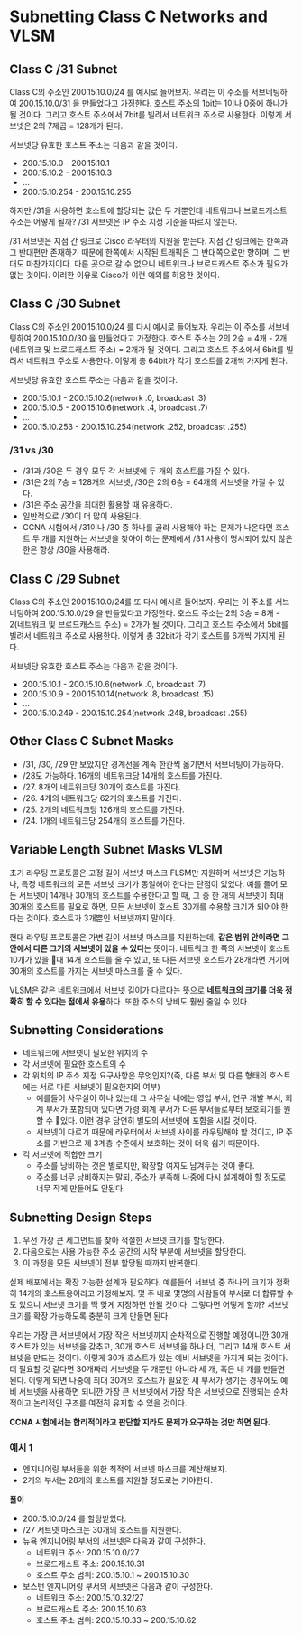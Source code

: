 # Subnetting Class C Networks and VLSM
## Class C /31 Subnet

Class C의 주소인 200.15.10.0/24 를 예시로 들어보자. 우리는 이 주소를 서브네팅하여 200.15.10.0/31 을 만들었다고 가정한다. 호스트 주소의 1bit는 1이나 0중에 하나가 될 것이다. 그리고 호스트 주소에서 7bit를 빌려서 네트워크 주소로 사용한다. 이렇게 서브넷은 2의 7제곱 = 128개가 된다.

서브넷당 유효한 호스트 주소는 다음과 같을 것이다.

- 200.15.10.0 - 200.15.10.1
- 200.15.10.2 - 200.15.10.3
- ...
- 200.15.10.254 - 200.15.10.255

하지만 /31을 사용하면 호스트에 할당되는 값은 두 개뿐인데 네트워크나 브로드캐스트 주소는 어떻게 될까? /31 서브넷은 IP 주소 지정 기준을 따르지 않는다. 

/31 서브넷은 지점 간 링크로 Cisco 라우터의 지원을 받는다. 지점 간 링크에는 한쪽과 그 반대편만 존재하기 때문에 한쪽에서 시작된 트래픽은 그 반대쪽으로만 향하며, 그 반대도 마찬가지이다. 다른 곳으로 갈 수 없으니 네트워크나 브로드캐스트 주소가 필요가 없는 것이다. 이러한 이유로 Cisco가 이런 예외를 허용한 것이다.
## Class C /30 Subnet

Class C의 주소인 200.15.10.0/24 를 다시 예시로 들어보자. 우리는 이 주소를 서브네팅하여 200.15.10.0/30 을 만들었다고 가정한다. 호스트 주소는 2의 2승 = 4개 - 2개(네트워크 및 브로드캐스트 주소) = 2개가 될 것이다. 그리고 호스트 주소에서 6bit를 빌려서 네트워크 주소로 사용한다. 이렇게 총 64bit가 각기 호스트를 2개씩 가지게 된다.

서브넷당 유효한 호스트 주소는 다음과 같을 것이다.

- 200.15.10.1 - 200.15.10.2(network .0, broadcast .3)
- 200.15.10.5 - 200.15.10.6(network .4, broadcast .7)
- ...
- 200.15.10.253 - 200.15.10.254(network .252, broadcast .255)
### /31 vs /30

- /31과 /30은 두 경우 모두 각 서브넷에 두 개의 호스트를 가질 수 있다.
- /31은 2의 7승 = 128개의 서브넷, /30은 2의 6승 = 64개의 서브넷을 가질 수 있다.
- /31은 주소 공간을 최대한 활용할 때 유용하다.
- 일반적으로 /30이 더 많이 사용된다.
- CCNA 시험에서 /31이나 /30 중 하나를 골라 사용해야 하는 문제가 나온다면 호스트 두 개를 지원하는 서브넷을 찾아야 하는 문제에서 /31 사용이 명시되어 있지 않은 한은 항상 /30을 사용해라.
## Class C /29 Subnet

Class C의 주소인 200.15.10.0/24를 또 다시 예시로 들어보자. 우리는 이 주소를 서브네팅하여 200.15.10.0/29 을 만들었다고 가정한다. 호스트 주소는 2의 3승 = 8개 - 2(네트워크 및 브로드캐스트 주소) = 2개가 될 것이다. 그리고 호스트 주소에서 5bit를 빌려서 네트워크 주소로 사용한다. 이렇게 총 32bit가 각기 호스트를 6개씩 가지게 된다.

서브넷당 유효한 호스트 주소는 다음과 같을 것이다.

- 200.15.10.1 - 200.15.10.6(network .0, broadcast .7)
- 200.15.10.9 - 200.15.10.14(network .8, broadcast .15)
- ...
- 200.15.10.249 - 200.15.10.254(network .248, broadcast .255)
## Other Class C Subnet Masks

- /31, /30, /29 만 보았지만 경계선을 계속 한칸씩 옮기면서 서브네팅이 가능하다.
- /28도 가능하다. 16개의 네트워크당 14개의 호스트를 가진다.
- /27. 8개의 네트워크당 30개의 호스트를 가진다.
- /26. 4개의 네트워크당 62개의 호스트를 가진다.
- /25. 2개의 네트워크당 126개의 호스트를 가진다.
- /24. 1개의 네트워크당 254개의 호스트를 가진다.
## Variable Length Subnet Masks VLSM

초기 라우팅 프로토콜은 고정 길이 서브넷 마스크 FLSM만 지원하며 서브넷은 가능하나, 특정 네트워크의 모든 서브넷 크기가 동일해야 한다는 단점이 있었다. 예를 들어 모든 서브넷이 14개나 30개의 호스트를 수용한다고 할 때, 그 중 한 개의 서브넷이 최대 30개의 호스트를 필요로 하면, 모든 서브넷이 호스트 30개를 수용할 크기가 되어야 한다는 것이다. 호스트가 3개뿐인 서브넷까지 말이다.

현대 라우팅 프로토콜은 가변 길이 서브넷 마스크를 지원하는데, **같은 범위 안이라면 그 안에서 다른 크기의 서브넷이 있을 수 있다**는 뜻이다. 네트워크 한 쪽의 서브넷이 호스트 10개가 있을 때 14개 호스트를 줄 수 있고, 또 다른 서브넷 호스트가 28개라면 거기에 30개의 호스트를 가지는 서브넷 마스크를 줄 수 있다.

VLSM은 같은 네트워크에서 서브넷 길이가 다르다는 뜻으로 **네트워크의 크기를 더욱 정확히 할 수 있다는 점에서 유용**하다. 또한 주소의 낭비도 훨씬 줄일 수 있다.
## Subnetting Considerations

- 네트워크에 서브넷이 필요한 위치의 수
- 각 서브넷에 필요한 호스트의 수
- 각 위치의 IP 주소 지정 요구사항은 무엇인지?(즉, 다른 부서 및 다른 형태의 호스트에는 서로 다른 서브넷이 필요한지의 여부)
	- 예를들어 사무실이 하나 있는데 그 사무실 내에는 영업 부서, 연구 개발 부서, 회계 부서가 포함되어 있다면 가령 회계 부서가 다른 부서들로부터 보호되기를 원할 수 있다. 이런 경우 당연히 별도의 서브넷에 포함을 시킬 것이다.
	- 서브넷이 다르기 때문에 라우터에서 서브넷 사이를 라우팅해야 할 것이고, IP 주소를 기반으로 제 3계층 수준에서 보호하는 것이 더욱 쉽기 때문이다.
- 각 서브넷에 적합한 크기
	- 주소를 낭비하는 것은 별로지만, 확장할 여지도 남겨두는 것이 좋다.
	- 주소를 너무 낭비하지는 말되, 주소가 부족해 나중에 다시 설계해야 할 정도로 너무 작게 만들어도 안된다.
## Subnetting Design Steps

1. 우선 가장 큰 세그먼트를 찾아 적절한 서브넷 크기를 할당한다.
2. 다음으로는 사용 가능한 주소 공간의 시작 부분에 서브넷을 할당한다.
3. 이 과정을 모든 서브넷이 전부 할당될 때까지 반복한다.

실제 배포에서는 확장 가능한 설계가 필요하다. 예를들어 서브넷 중 하나의 크기가 정확히 14개의 호스트용이라고 가정해보자. 몇 주 내로 몇명의 사람들이 부서로 더 합류할 수도 있으니 서브넷 크기를 딱 맞게 지정하면 안될 것이다. 그렇다면 어떻게 할까? 서브넷 크기를 확장 가능하도록 충분히 크게 만들면 된다.

우리는 가장 큰 서브넷에서 가장 작은 서브넷까지 순차적으로 진행할 예정이니깐 30개 호스트가 있는 서브넷을 갖추고, 30개 호스트 서브넷을 하나 더, 그리고 14개 호스트 서브넷을 만드는 것이다. 이렇게 30개 호스트가 있는 예비 서브넷을 가지게 되는 것이다. 더 필요할 것 같다면 30개짜리 서브넷을 두 개뿐만 아니라 세 개, 혹은 네 개를 만들면 된다. 이렇게 되면 나중에 최대 30개의 호스트가 필요한 새 부서가 생기는 경우에도 예비 서브넷을 사용하면 되니깐 가장 큰 서브넷에서 가장 작은 서브넷으로 진행되는 순차적이고 논리적인 구조를 여전히 유지할 수 있을 것이다.

**CCNA 시험에서는 합리적이라고 판단할 지라도 문제가 요구하는 것만 하면 된다.**
### 예시 1

- 엔지니어링 부서들을 위한 최적의 서브넷 마스크를 계산해보자.
- 2개의 부서는 28개의 호스트를 지원할 정도로는 커야한다.

**풀이**

- 200.15.10.0/24 를 할당받았다.
- /27 서브넷 마스크는 30개의 호스트를 지원한다.
- 뉴욕 엔지니어링 부서의 서브넷은 다음과 같이 구성한다.
	- 네트워크 주소: 200.15.10.0/27
	- 브로드캐스트 주소: 200.15.10.31
	- 호스트 주소 범위: 200.15.10.1 ~ 200.15.10.30
- 보스턴 엔지니어링 부서의 서브넷은 다음과 같이 구성한다.
	- 네트워크 주소: 200.15.10.32/27
	- 브로드캐스트 주소: 200.15.10.63
	- 호스트 주소 범위: 200.15.10.33 ~ 200.15.10.62
